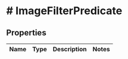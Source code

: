 # # ImageFilterPredicate

## Properties

Name | Type | Description | Notes
------------ | ------------- | ------------- | -------------

